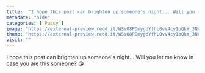 ```yaml
---
title:  "I hope this post can brighten up someone's night... Will you let me know in case you are this someone? 😘"
metadate: "hide"
categories: [ Pussy ]
image: "https://external-preview.redd.it/WSsO8PDmygdYfhL0vV4cy1bQkY_3NeG9If6R3gEOZNg.jpg?auto=webp&s=4ed42da959e3e295eb21383124ad799e5cfb53ba"
thumb: "https://external-preview.redd.it/WSsO8PDmygdYfhL0vV4cy1bQkY_3NeG9If6R3gEOZNg.jpg?width=1080&crop=smart&auto=webp&s=d90e0b0347c744f6c2dca0dba5265b395d218e70"
visit: ""
---
```

I hope this post can brighten up someone's night... Will you let me know in case you are this someone? 😘
